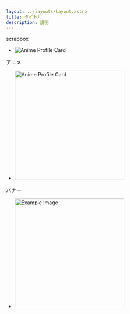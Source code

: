 ```yaml
---
layout: ../layouts/Layout.astro
title: タイトル
description: 説明
---
```


scrapbox
- <img src="https://pixe.la/v1/users/dokudami/graphs/dokudamibox.svg" alt="Anime Profile Card">

アニメ
- <img src="https://annict-profile-card.us.aldryn.io/watching/dokudami?season=all&bg_color=f2f2f2#&limit_images=3.svg" style="width:300px;" alt="Anime Profile Card">

バナー
- <a href="https://nitmic.club.nitech.ac.jp/"><img src="/nitmic_banner.png" alt="Example Image" style="width:300px;"/></a>